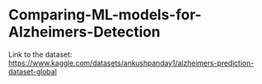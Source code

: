 # Comparing-ML-models-for-Alzheimers-Detection

Link to the dataset: https://www.kaggle.com/datasets/ankushpanday1/alzheimers-prediction-dataset-global
